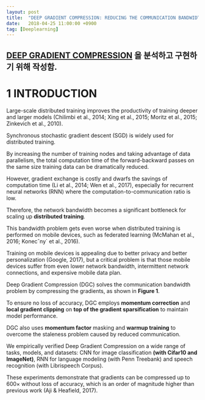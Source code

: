```yaml
---
layout: post
title:  "DEEP GRADIENT COMPRESSION: REDUCING THE COMMUNICATION BANDWIDTH FOR DISTRIBUTED TRAINING"
date:   2018-04-25 11:00:00 +0900
tag: [Deeplearning]
---
```


## [DEEP GRADIENT COMPRESSION](https://arxiv.org/pdf/1712.01887.pdf) 을 분석하고 구현하기 위해 작성함.


# 1 INTRODUCTION

Large-scale distributed training improves the productivity of training deeper and larger models (Chilimbi et al., 2014; Xing et al., 2015; Moritz et al., 2015; Zinkevich et al., 2010).

Synchronous stochastic gradient descent (SGD) is widely used for distributed training.

By increasing the number of training nodes and taking advantage of data parallelism, the total computation time of the forward-backward passes on the same size training data can be dramatically reduced.

However, gradient exchange is costly and dwarfs the savings of computation time (Li et al., 2014; Wen et al., 2017), especially for recurrent neural networks (RNN) where the computation-to-communication ratio is low.

Therefore, the network bandwidth becomes a significant bottleneck for scaling up **distributed training**.

This bandwidth problem gets even worse when distributed training is performed on mobile devices, such as federated learning (McMahan et al., 2016; Konecˇny` et al., 2016).

Training on mobile devices is appealing due to better privacy and better personalization (Google, 2017), but a critical problem is that those mobile devices suffer from even lower network bandwidth, intermittent network connections, and expensive mobile data plan.

Deep Gradient Compression (DGC) solves the communication bandwidth problem by compressing the gradients, as shown in **Figure 1**. 

To ensure no loss of accuracy, DGC employs **momentum correction** and **local gradient clipping** on **top of the gradient sparsification** to maintain model performance.

DGC also uses **momentum factor** masking and **warmup training** to overcome the staleness problem caused by reduced communication.


We empirically verified Deep Gradient Compression on a wide range of tasks, models, and datasets: CNN for image classification **(with Cifar10 and ImageNet)**, RNN for language modeling (with Penn Treebank) and speech recognition (with Librispeech Corpus). 

These experiments demonstrate that gradients can be compressed up to 600× without loss of accuracy, which is an order of magnitude higher than previous work (Aji & Heafield, 2017).

